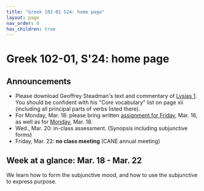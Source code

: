 ```yaml
---
title: "Greek 102-01 S24: home page"
layout: page
nav_order: 0
has_children: true
---
```


# Greek 102-01, S'24: home page

## Announcements

- Please download Geoffrey Steadman's text and commentary of [Lysias 1](https://geoffreysteadman.files.wordpress.com/2017/08/lysiascrito-24aug17w.pdf). You should be confident with his "Core vocabulary" list on page xii (including all principal parts of verbs listed there).
- For Monday, Mar. 18: please bring written [assignment for Friday](./classes/subj+review/), Mar. 16, as well as for [Monday](./classes/purpose/), Mar. 18.
- Wed., Mar. 20: in-class assessment. (Synopsis including subjunctive forms)
- Friday, Mar. 22: **no class meeting** (CANE annual meeting)


## Week at a glance: Mar. 18 - Mar. 22

We learn how to form the subjunctive mood, and how to use the subjunctive to express purpose.